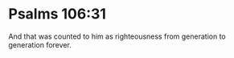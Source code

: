 # Psalms 106:31

And that was counted to him as righteousness from generation to generation forever.
